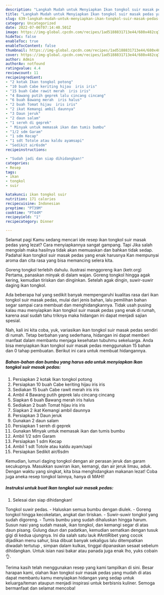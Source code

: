 ```yaml
---
description: "Langkah Mudah untuk Menyiapkan Ikan tongkol suir masak pedas yang Enak, Buat Buka Puasa Lezat"
title: "Langkah Mudah untuk Menyiapkan Ikan tongkol suir masak pedas yang Enak, Buat Buka Puasa Lezat"
slug: 639-langkah-mudah-untuk-menyiapkan-ikan-tongkol-suir-masak-pedas-yang-enak-buat-buka-puasa-lezat
category: Uncategorized
date: 2022-07-06T07:14:40.501Z
image: https://img-global.cpcdn.com/recipes/1ad5188831713e44/680x482cq70/ikan-tongkol-suir-masak-pedas-foto-resep-utama.jpg
hideToc: false
enableToc: true
enableTocContent: false
thumbnail: https://img-global.cpcdn.com/recipes/1ad5188831713e44/680x482cq70/ikan-tongkol-suir-masak-pedas-foto-resep-utama.jpg
cover: https://img-global.cpcdn.com/recipes/1ad5188831713e44/680x482cq70/ikan-tongkol-suir-masak-pedas-foto-resep-utama.jpg
author: Admin
authorAv: notfound
ratingvalue: 4.4
reviewcount: 11
recipeingredient:
- "2 kotak Ikan tongkol potong"
- "10 buah Cabe keriting hijau  iris iris"
- "15 buah Cabe rawit merah  iris iris"
- "4 Bawang putih geprek lalu cincang cincang"
- "6 buah Bawang merah  iris halus"
- "2 buah Tomat hijau  iris iris"
- "2 ikat Kemangi ambil daunnya"
- "3 Daun jeruk"
- "2 daun salam"
- "1 sereh di geprek"
- " Minyak untuk memasak ikan dan tumis bumbu"
- "1/2 sdm Garam"
- "1 sdm Kecap"
- "1 sdt Totole atau kaldu ayamsapi"
- "Sedikit air6sdm"
recipeinstructions:

- "Sudah jadi dan siap dihidangkan!"
categories:
- Resep
tags:
- ikan
- tongkol
- suir

katakunci: ikan tongkol suir 
nutrition: 171 calories
recipecuisine: Indonesian
preptime: "PT39M"
cooktime: "PT44M"
recipeyield: "1"
recipecategory: Dinner

---
```



Selamat pagi Kamu sedang mencari ide resep ikan tongkol suir masak pedas yang lezat? Cara menyiapkannya sangat gampang. Tapi Jika salah mengolah maka hasilnya tidak akan memuaskan dan bahkan tidak sedap. Padahal ikan tongkol suir masak pedas yang enak harusnya Kan mempunyai aroma dan cita rasa yang bisa memancing selera kita.


Goreng tongkol terlebih dahulu. ilustrasi menggoreng ikan (ketr.org) Pertama, panaskan minyak di dalam wajan. Goreng tongkol hingga agak kering, kemudian tiriskan dan dinginkan. Setelah agak dingin, suwir-suwir daging ikan tongkol.

Ada beberapa hal yang sedikit banyak mempengaruhi kualitas rasa dari ikan tongkol suir masak pedas, mulai dari jenis bahan, lalu pemilihan bahan segar sampai cara membuat dan menghidangkannya. Tidak usah pusing kalau mau menyiapkan ikan tongkol suir masak pedas yang enak di rumah, karena asal sudah tahu triknya maka hidangan ini dapat menjadi sajian spesial.


Nah, kali ini kita coba, yuk, variasikan ikan tongkol suir masak pedas sendiri di rumah. Tetap berbahan yang sederhana, hidangan ini dapat memberi manfaat dalam membantu menjaga kesehatan tubuhmu sekeluarga. Anda bisa menyiapkan Ikan tongkol suir masak pedas menggunakan 15 bahan dan 0 tahap pembuatan. Berikut ini cara untuk membuat hidangannya.

<!--inarticleads1-->

##### Bahan-bahan dan bumbu yang harus ada untuk menyiapkan Ikan tongkol suir masak pedas:

1. Persiapkan 2 kotak Ikan tongkol potong
1. Persiapkan 10 buah Cabe keriting hijau  iris iris
1. Sediakan 15 buah Cabe rawit merah  iris iris
1. Ambil 4 Bawang putih geprek lalu cincang cincang
1. Siapkan 6 buah Bawang merah  iris halus
1. Sediakan 2 buah Tomat hijau  iris iris
1. Siapkan 2 ikat Kemangi ambil daunnya
1. Persiapkan 3 Daun jeruk
1. Gunakan 2 daun salam
1. Persiapkan 1 sereh di geprek
1. Gunakan  Minyak untuk memasak ikan dan tumis bumbu
1. Ambil 1/2 sdm Garam
1. Persiapkan 1 sdm Kecap
1. Ambil 1 sdt Totole atau kaldu ayam/sapi
1. Persiapkan Sedikit air/6sdm


Kemudian, lumuri daging tongkol dengan air perasan jeruk dan garam secukupnya. Masukkan suwiran ikan, kemangi, dan air jeruk limau, aduk. Dengan waktu yang singkat, kita bisa menghidangkan makanan lezat! Coba juga aneka resep tongkol lainnya, hanya di MAHI! 

<!--inarticleads2-->

##### Instruksi untuk buat Ikan tongkol suir masak pedas:


1. Selesai dan siap dihidangkan!

Tongkol suwir pedas. - Haluskan semua bumbu dengan diulek. - Goreng tongkol hingga kecokelatan, angkat dan tiriskan. - Suwir-suwir tongkol yang sudah digoreng. - Tumis bumbu yang sudah dihaluskan hingga harum. Susun nasi yang sudah masak, ikan tongkol, dan kemangi segar di atas daun pisang. Gulung daun dan padatkan, kemudian sematkan dengan tusuk gigi di kedua ujungnya. Ini dia salah satu lauk #AntiRibet yang cocok dijadikan menu sahur, bisa dibuat banyak sekaligus lalu ditempatkan diwadah tertutup , simpan dalam kulkas, tinggal dipanaskan sesaat sebelum dihidangkan. Untuk isian nasi bakar atau panada juga enak lho, yuks cobain 👌. 

Terima kasih telah menggunakan resep yang kami tampilkan di sini. Besar harapan kami, olahan Ikan tongkol suir masak pedas yang mudah di atas dapat membantu kamu menyiapkan hidangan yang sedap untuk keluarga/teman ataupun menjadi inspirasi untuk berbisnis kuliner. Semoga bermanfaat dan selamat mencoba!
